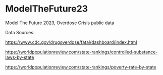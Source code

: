# ModelTheFuture23
Model The Future 2023, Overdose Crisis public data

Data Sources:

https://www.cdc.gov/drugoverdose/fatal/dashboard/index.html

https://worldpopulationreview.com/state-rankings/controlled-substance-laws-by-state

https://worldpopulationreview.com/state-rankings/poverty-rate-by-state

